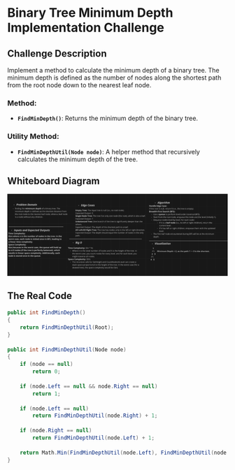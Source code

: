 ﻿# Binary Tree Minimum Depth Implementation Challenge

## Challenge Description

Implement a method to calculate the minimum depth of a binary tree. The minimum depth is defined as the number of nodes along the shortest path from the root node down to the nearest leaf node.

### Method:
- **`FindMinDepth()`**: Returns the minimum depth of the binary tree.

### Utility Method:
- **`FindMinDepthUtil(Node node)`**: A helper method that recursively calculates the minimum depth of the tree.

## Whiteboard Diagram

![Binary Tree Minimum Depth](assets/MinDepthWB.PNG)

## The Real Code

```csharp
public int FindMinDepth()
{
    return FindMinDepthUtil(Root);
}

public int FindMinDepthUtil(Node node)
{
    if (node == null)
        return 0;

    if (node.Left == null && node.Right == null)
        return 1;

    if (node.Left == null)
        return FindMinDepthUtil(node.Right) + 1;

    if (node.Right == null)
        return FindMinDepthUtil(node.Left) + 1;

    return Math.Min(FindMinDepthUtil(node.Left), FindMinDepthUtil(node.Right)) + 1;
}
